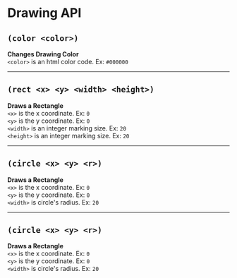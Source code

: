 # Drawing API


## `(color <color>)`
__Changes Drawing Color__  
`<color>` is an html color code. Ex: `#000000`  

---

## `(rect <x> <y> <width> <height>)`
__Draws a Rectangle__  
`<x>` is the x coordinate. Ex: `0`  
`<y>` is the y coordinate. Ex: `0`  
`<width>` is an integer marking size. Ex: `20`  
`<height>` is an integer marking size. Ex: `20`  

---

## `(circle <x> <y> <r>)`
__Draws a Rectangle__  
`<x>` is the x coordinate. Ex: `0`  
`<y>` is the y coordinate. Ex: `0`  
`<width>` is circle's radius. Ex: `20`  

---

## `(circle <x> <y> <r>)`
__Draws a Rectangle__  
`<x>` is the x coordinate. Ex: `0`  
`<y>` is the y coordinate. Ex: `0`  
`<width>` is circle's radius. Ex: `20`  
